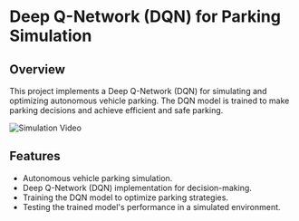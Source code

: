 # Deep Q-Network (DQN) for Parking Simulation

## Overview

This project implements a Deep Q-Network (DQN) for simulating and optimizing autonomous vehicle parking. The DQN model is trained to make parking decisions and achieve efficient and safe parking.

![Simulation Video](https://github.com/SaratChandraV/DQN_Parking_Simulator/blob/main/simulation_video.gif)

## Features

- Autonomous vehicle parking simulation.
- Deep Q-Network (DQN) implementation for decision-making.
- Training the DQN model to optimize parking strategies.
- Testing the trained model's performance in a simulated environment.
